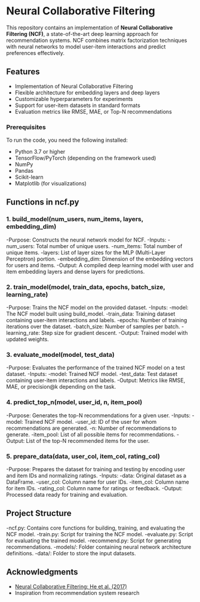 # Neural Collaborative Filtering

This repository contains an implementation of **Neural Collaborative Filtering (NCF)**, a state-of-the-art deep learning approach for recommendation systems. NCF combines matrix factorization techniques with neural networks to model user-item interactions and predict preferences effectively.

## Features

- Implementation of Neural Collaborative Filtering
- Flexible architecture for embedding layers and deep layers
- Customizable hyperparameters for experiments
- Support for user-item datasets in standard formats
- Evaluation metrics like RMSE, MAE, or Top-N recommendations

### Prerequisites

To run the code, you need the following installed:

- Python 3.7 or higher
- TensorFlow/PyTorch (depending on the framework used)
- NumPy
- Pandas
- Scikit-learn
- Matplotlib (for visualizations)

## Functions in ncf.py
### 1. build_model(num_users, num_items, layers, embedding_dim)
-Purpose: Constructs the neural network model for NCF.
-Inputs:
   -num_users: Total number of unique users.
   -num_items: Total number of unique items.
   -layers: List of layer sizes for the MLP (Multi-Layer Perceptron) portion.
   -embedding_dim: Dimension of the embedding vectors for users and items.
-Output: A compiled deep learning model with user and item embedding layers and dense layers for predictions.

### 2. train_model(model, train_data, epochs, batch_size, learning_rate)
-Purpose: Trains the NCF model on the provided dataset.
-Inputs:
   -model: The NCF model built using build_model.
   -train_data: Training dataset containing user-item interactions and labels.
   -epochs: Number of training iterations over the dataset.
   -batch_size: Number of samples per batch.
   -learning_rate: Step size for gradient descent.
-Output: Trained model with updated weights.

### 3. evaluate_model(model, test_data)
-Purpose: Evaluates the performance of the trained NCF model on a test dataset.
-Inputs:
   -model: Trained NCF model.
   -test_data: Test dataset containing user-item interactions and labels.
-Output: Metrics like RMSE, MAE, or precision@k depending on the task.

### 4. predict_top_n(model, user_id, n, item_pool)
-Purpose: Generates the top-N recommendations for a given user.
-Inputs:
   -model: Trained NCF model.
   -user_id: ID of the user for whom recommendations are generated.
   -n: Number of recommendations to generate.
   -item_pool: List of all possible items for recommendations.
-Output: List of the top-N recommended items for the user.

### 5. prepare_data(data, user_col, item_col, rating_col)
-Purpose: Prepares the dataset for training and testing by encoding user and item IDs and normalizing ratings.
-Inputs:
   -data: Original dataset as a DataFrame.
   -user_col: Column name for user IDs.
   -item_col: Column name for item IDs.
   -rating_col: Column name for ratings or feedback.
-Output: Processed data ready for training and evaluation.

## Project Structure
   -ncf.py: Contains core functions for building, training, and evaluating the NCF model.
   -train.py: Script for training the NCF model.
   -evaluate.py: Script for evaluating the trained model.
   -recommend.py: Script for generating recommendations.
   -models/: Folder containing neural network architecture definitions.
   -data/: Folder to store the input datasets.

## Acknowledgments

- [Neural Collaborative Filtering: He et al. (2017)](https://arxiv.org/abs/1708.05031)
- Inspiration from recommendation system research
